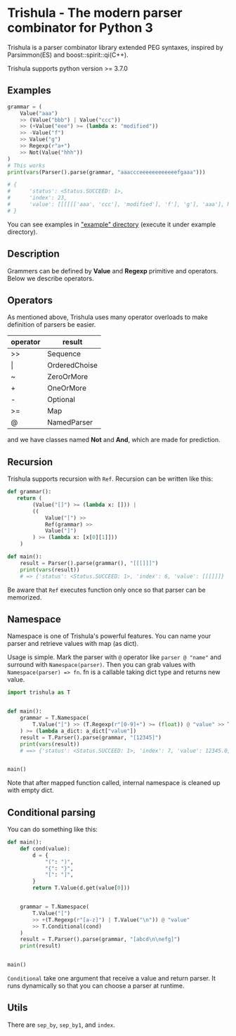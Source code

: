 # Trishula - The modern parser combinator for Python 3

Trishula is a parser combinator library extended PEG syntaxes, inspired by Parsimmon(ES) and boost::spirit::qi(C++).

Trishula supports python version >= 3.7.0

## Examples

```python
grammar = (
    Value("aaa")
    >> (Value("bbb") | Value("ccc"))
    >> (+Value("eee") >= (lambda x: "modified"))
    >> -Value("f")
    >> Value("g")
    >> Regexp(r"a+")
    >> Not(Value("hhh"))
)
# This works
print(vars(Parser().parse(grammar, "aaaccceeeeeeeeeeeefgaaa")))

# {
#      'status': <Status.SUCCEED: 1>,
#      'index': 23,
#      'value': [[[[[['aaa', 'ccc'], 'modified'], 'f'], 'g'], 'aaa'], None]
# }
```

You can see examples in ["example" directory](https://github.com/minamorl/trishula/blob/master/example) (execute it under example directory). 

## Description

Grammers can be defined by **Value** and **Regexp** primitive and operators. Below we describe operators.

## Operators

As mentioned above, Trishula uses many operator overloads to make definition of parsers be easier.

| operator | result |
----|---- 
| >> | Sequence |
| \| | OrderedChoise |
| ~ | ZeroOrMore |
| + | OneOrMore |
| - | Optional |
| >= | Map |
| @ | NamedParser |

and we have classes named **Not** and **And**, which are made for prediction.


## Recursion

Trishula supports recursion with `Ref`. Recursion can be written like this:

```python
def grammar():
   return (
        (Value("[]") >= (lambda x: [])) |
        ((
            Value("[") >>
            Ref(grammar) >>
            Value("]")
        ) >= (lambda x: [x[0][1]]))
    )

def main():
    result = Parser().parse(grammar(), "[[[]]]")
    print(vars(result))
    # => {'status': <Status.SUCCEED: 1>, 'index': 6, 'value': [[[]]]}
```

Be aware that `Ref` executes function only once so that parser can be memorized.

## Namespace

Namespace is one of Trishula's powerful features. You can name your parser and retrieve values with map (as dict).

Usage is simple. Mark the parser with `@` operator like `parser @ "name"` and surround with `Namespace(parser)`. Then you can grab values with `Namespace(parser) => fn`. fn is a callable taking dict type and returns new value. 

```python
import trishula as T


def main():
    grammar = T.Namespace(
        T.Value("[") >> (T.Regexp(r"[0-9]+") >= (float)) @ "value" >> T.Value("]")
    ) >= (lambda a_dict: a_dict["value"])
    result = T.Parser().parse(grammar, "[12345]")
    print(vars(result))
    # ==> {'status': <Status.SUCCEED: 1>, 'index': 7, 'value': 12345.0, 'namespace': {}}


main()
```

Note that after mapped function called, internal namespace is cleaned up with empty dict.


## Conditional parsing

You can do something like this:
```python
def main():
    def cond(value):
        d = {
            "(": ")",
            "{": "}",
            "[": "]",
        }
        return T.Value(d.get(value[0]))


    grammar = T.Namespace(
        T.Value("[")
        >> +(T.Regexp(r"[a-z]") | T.Value("\n")) @ "value"
        >> T.Conditional(cond)
    )
    result = T.Parser().parse(grammar, "[abcd\n\nefg]")
    print(result)


main()
```

`Conditional` take one argument that receive a value and return parser. It runs dynamically so that you can choose a parser at runtime.


## Utils

There are `sep_by`, `sep_by1`, and `index`.
